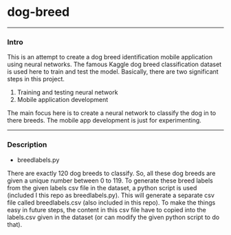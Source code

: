 # dog-breed
---

### Intro

This is an attempt to create a dog breed identification mobile application using neural networks. The famous Kaggle dog breed classification dataset is used here to train and test the model. Basically, there are two significant steps in this project.
1.  Training and testing neural network
2.  Mobile application development

The main focus here is to create a neural network to classify the dog in to there breeds. The mobile app development is just for experimenting. 

---

### Description

- breedlabels.py

There are exactly 120 dog breeds to classify. So, all these dog breeds are given a unique number between 0 to 119. To generate these breed labels from the given labels csv file in the dataset, a python script is used (included I this repo as breedlabels.py). This will generate a separate csv file called breedlabels.csv (also included in this repo). To make the things easy in future steps, the content in this csv file have to copied into the labels.csv given in the dataset (or can modify the given python script to do that).

